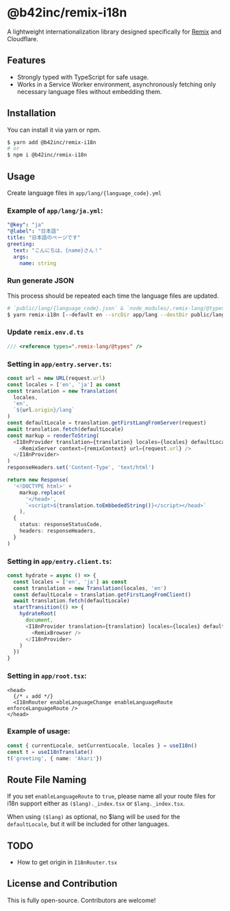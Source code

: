# @b42inc/remix-i18n

A lightweight internationalization library designed specifically for [Remix](https://remix.run) and Cloudflare.

## Features
- Strongly typed with TypeScript for safe usage.
- Works in a Service Worker environment, asynchronously fetching only necessary language files without embedding them.

## Installation

You can install it via yarn or npm.

```sh
$ yarn add @b42inc/remix-i18n
# or
$ npm i @b42inc/remix-i18n
```

## Usage
Create language files in `app/lang/{language_code}.yml`

### Example of `app/lang/ja.yml`:

```yaml
"@key": "ja"
"@label": "日本語"
title: "日本語のページです"
greeting:
  text: "こんにちは、{name}さん！"
  args:
    name: string
```

### Run generate JSON
This process should be repeated each time the language files are updated.
```sh
# `public/lang/{language_code}.json` & `node_modules/.remix-lang/@types`
$ yarn remix-i18n [--default en --srcDir app/lang --destDir public/lang]
```

### Update `remix.env.d.ts`
```typescript
/// <reference types=".remix-lang/@types" />
```

### Setting in `app/entry.server.ts`:

```typescript
const url = new URL(request.url)
const locales = ['en', 'ja'] as const
const translation = new Translation(
  locales,
  'en',
  `${url.origin}/lang`
)
const defaultLocale = translation.getFirstLangFromServer(request)
await translation.fetch(defaultLocale)
const markup = renderToString(
  <I18nProvider translation={translation} locales={locales} defaultLocale={defaultLocale}>
    <RemixServer context={remixContext} url={request.url} />
  </I18nProvider>
)
responseHeaders.set('Content-Type', 'text/html')

return new Response(
  '<!DOCTYPE html>' +
    markup.replace(
      '</head>',
      `<script>${translation.toEmbbededString()}</script></head>`
    ),
  {
    status: responseStatusCode,
    headers: responseHeaders,
  }
)
```

### Setting in `app/entry.client.ts`:

```typescript
const hydrate = async () => {
  const locales = ['en', 'ja'] as const
  const translation = new Translation(locales, 'en')
  const defaultLocale = translation.getFirstLangFromClient()
  await translation.fetch(defaultLocale)
  startTransition(() => {
    hydrateRoot(
      document,
      <I18nProvider translation={translation} locales={locales} defaultLocale={defaultLocale}>
        <RemixBrowser />
      </I18nProvider>
    )
  })
}
```

### Setting in `app/root.tsx`:

```tsx
<head>
  {/* ↓ add */}
  <I18nRouter enableLanguageChange enableLanguageRoute enforceLanguageRoute />
</head>
```

### Example of usage:

```typescript
const { currentLocale, setCurrentLocale, locales } = useI18n()
const t = useI18nTranslate()
t('greeting', { name: 'Akari'})
```

## Route File Naming
If you set `enableLanguageRoute` to `true`, please name all your route files for i18n support either as `($lang)._index.tsx` or `$lang._index.tsx`.

When using `($lang)` as optional, no $lang will be used for the `defaultLocale`, but it will be included for other languages.

## TODO
- How to get origin in `I18nRouter.tsx`

## License and Contribution
This is fully open-source. Contributors are welcome!
